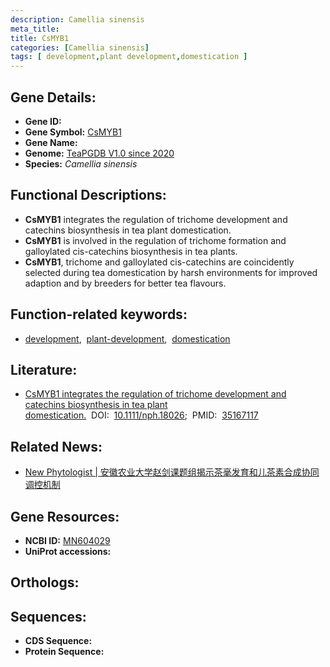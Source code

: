 ```yaml
---
description: Camellia sinensis
meta_title:
title: CsMYB1
categories: [Camellia sinensis]
tags: [ development,plant development,domestication ]
---
```


## Gene Details:
- **Gene ID:**	[]()
- **Gene Symbol:** <u> CsMYB1 </u>
- **Gene Name:** 
- **Genome:** [TeaPGDB V1.0 since 2020]()
- **Species:** *Camellia sinensis*

## Functional Descriptions:
   - **CsMYB1** integrates the regulation of trichome development and catechins biosynthesis in tea plant domestication.
   - **CsMYB1** is involved in the regulation of trichome formation and galloylated cis-catechins biosynthesis in tea plants.
   - **CsMYB1**, trichome and galloylated cis-catechins are coincidently selected during tea domestication by harsh environments for improved adaption and by breeders for better tea flavours.

## Function-related keywords:
   - [development](/tags/development/),&nbsp;&nbsp;[plant-development](/tags/plant-development/),&nbsp;&nbsp;[domestication](/tags/domestication/)

## Literature:
   - [CsMYB1 integrates the regulation of trichome development and catechins biosynthesis in tea plant domestication.]( https://nph.onlinelibrary.wiley.com/doi/10.1111/nph.18026)&nbsp;&nbsp;DOI:&nbsp;&nbsp;[10.1111/nph.18026](https://nph.onlinelibrary.wiley.com/doi/10.1111/nph.18026);&nbsp;&nbsp;PMID:&nbsp;&nbsp;[35167117](https://pubmed.ncbi.nlm.nih.gov/35167117/)

## Related News:
   - [New Phytologist | 安徽农业大学赵剑课题组揭示茶毫发育和儿茶素合成协同调控机制](https://mp.weixin.qq.com/s?__biz=MzIyOTY2NDYyNQ==&mid=2247533579&idx=2&sn=07654ff579a8f83e9e8f1b1cb143a486&chksm=e8bd3615dfcabf0362888dea5b78a12b3e14ce66793fc3775a2e10b00b2a42b85a50ab73a74c&scene=27#wechat_redirect)

## Gene Resources:
- **NCBI ID:**  [MN604029](https://www.ncbi.nlm.nih.gov/gene/?term=MN604029)
- **UniProt accessions:** [](https://www.uniprot.org/uniprotkb//entry)

## Orthologs:

## Sequences:
- **CDS Sequence:**
- **Protein Sequence:**
